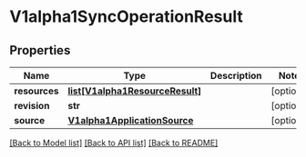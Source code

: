 # V1alpha1SyncOperationResult

## Properties
Name | Type | Description | Notes
------------ | ------------- | ------------- | -------------
**resources** | [**list[V1alpha1ResourceResult]**](V1alpha1ResourceResult.md) |  | [optional] 
**revision** | **str** |  | [optional] 
**source** | [**V1alpha1ApplicationSource**](V1alpha1ApplicationSource.md) |  | [optional] 

[[Back to Model list]](../README.md#documentation-for-models) [[Back to API list]](../README.md#documentation-for-api-endpoints) [[Back to README]](../README.md)


